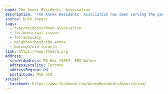 ```yaml
---
name: The Annex Residents' Association
description: "The Annex Residents' Association has been serving the people of The Annex since 1925. Its mission is to preserve our heritage properties, to monitor new development, to create welcoming green spaces and parks, and to foster a strong community spirit."
source: bulk import
tags:
  - type/neighbourhood-association
  - for/municipal-issues
  - for/advocacy
  - neighbourhood/the-annex
  - borough/old-toronto
link: https://www.theara.org
address:
  streetAddress: PO Box 19057, RPO Walmer
  addressLocality: Toronto
  addressRegion: ON
  postalCode: M5S 3C9
social:
  facebook: https://www.facebook.com/AnnexResidentsAssociation/
---
```


<!-- Community added via bulk import -->
